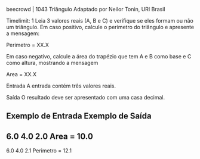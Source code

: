 beecrowd | 1043
Triângulo
Adaptado por Neilor Tonin, URI  Brasil

Timelimit: 1
Leia 3 valores reais (A, B e C) e verifique se eles formam ou não um triângulo. Em caso positivo, calcule o perímetro do triângulo e apresente a mensagem:


Perimetro = XX.X


Em caso negativo, calcule a área do trapézio que tem A e B como base e C como altura, mostrando a mensagem


Area = XX.X

Entrada
A entrada contém três valores reais.

Saída
O resultado deve ser apresentado com uma casa decimal.

Exemplo de Entrada	Exemplo de Saída
--------------------------------------
6.0 4.0 2.0         Area = 10.0
--------------------------------------
6.0 4.0 2.1         Perimetro = 12.1